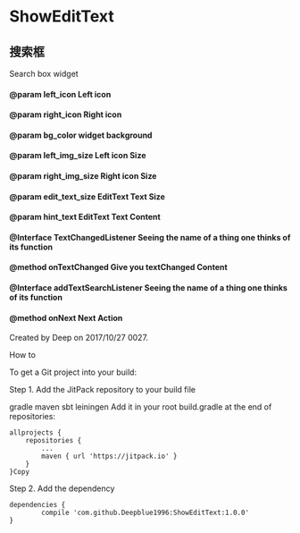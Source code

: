 # ShowEditText

## 搜索框
Search box widget
#### @param left_icon Left icon
#### @param right_icon Right icon
#### @param bg_color widget background
#### @param left_img_size Left icon Size
#### @param right_img_size Right icon Size
#### @param edit_text_size EditText Text Size
#### @param hint_text EditText Text Content

#### @Interface TextChangedListener Seeing the name of a thing one thinks of its function
#### @method onTextChanged Give you textChanged Content
#### @Interface addTextSearchListener Seeing the name of a thing one thinks of its function
#### @method onNext Next Action

Created by Deep on 2017/10/27 0027.
 
How to

To get a Git project into your build:

Step 1. Add the JitPack repository to your build file

gradle
maven
sbt
leiningen
Add it in your root build.gradle at the end of repositories:

	allprojects {
		repositories {
			...
			maven { url 'https://jitpack.io' }
		}
	}Copy
Step 2. Add the dependency

	dependencies {
	        compile 'com.github.Deepblue1996:ShowEditText:1.0.0'
	}
